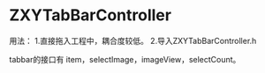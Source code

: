 # ZXYTabBarController

用法：
1.直接拖入工程中，耦合度较低。
2.导入ZXYTabBarController.h

tabbar的接口有 item，selectImage，imageView，selectCount。
